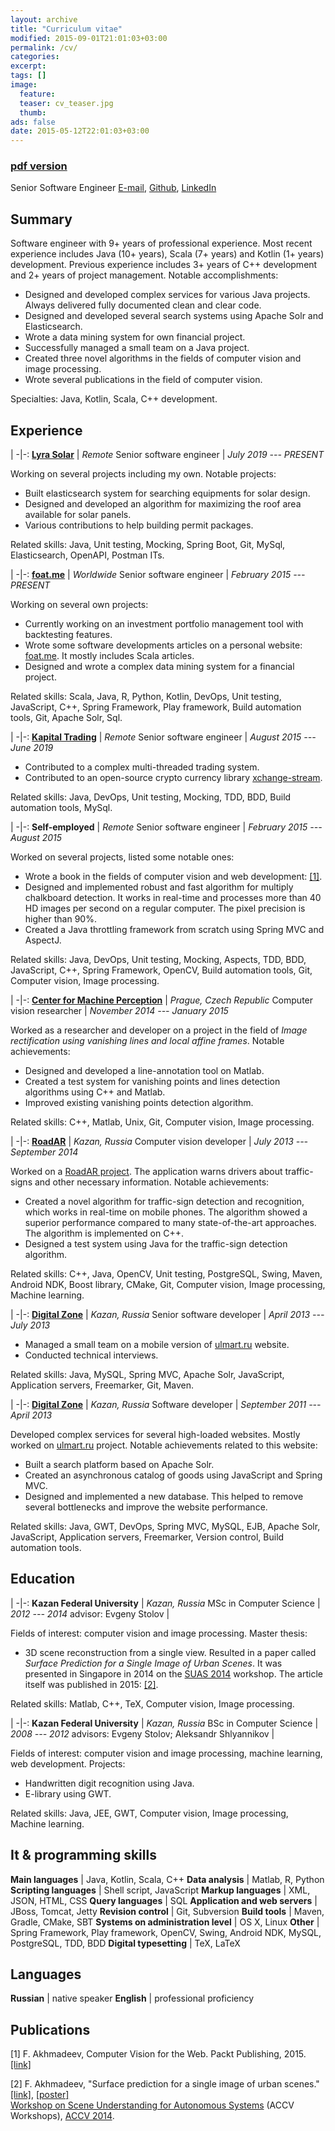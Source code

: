 ```yaml
---
layout: archive
title: "Curriculum vitae"
modified: 2015-09-01T21:01:03+03:00
permalink: /cv/
categories:
excerpt:
tags: []
image:
  feature:
  teaser: cv_teaser.jpg
  thumb:
ads: false
date: 2015-05-12T22:01:03+03:00
---
```


### [pdf version](/cv.pdf)

Senior Software Engineer
[E-mail], [Github], [LinkedIn]

## Summary
Software engineer with 9+ years of professional experience. Most recent experience includes Java (10+ years), Scala (7+ years) and Kotlin (1+ years) development. Previous experience includes 3+ years of C++ development and 2+ years of project management. Notable accomplishments:

* Designed and developed complex services for various Java projects. Always delivered fully documented clean and clear code.
* Designed and developed several search systems using Apache Solr and Elasticsearch.
* Wrote a data mining system for own financial project.
* Successfully managed a small team on a Java project.
* Created three novel algorithms in the fields of computer vision and image processing.
* Wrote several publications in the field of computer vision.

Specialties: Java, Kotlin, Scala, C++ development.

## Experience

|
-|-:
**[Lyra Solar]**         | *Remote*
Senior software engineer | *July 2019 --- PRESENT*

Working on several projects including my own. Notable projects:

* Built elasticsearch system for searching equipments for solar design.
* Designed and developed an algorithm for maximizing the roof area available for solar panels.
* Various contributions to help building permit packages.

Related skills: Java, Unit testing, Mocking, Spring Boot, Git, MySql, Elasticsearch, OpenAPI, Postman ITs.

|
-|-:
**[foat.me]**            | *Worldwide*
Senior software engineer | *February 2015 --- PRESENT*

Working on several own projects:

* Currently working on an investment portfolio management tool with backtesting features.
* Wrote some software developments articles on a personal website: [foat.me](http://foat.me). It mostly includes Scala articles.
* Designed and wrote a complex data mining system for a financial project.

Related skills: Scala, Java, R, Python, Kotlin, DevOps, Unit testing, JavaScript, C++, Spring Framework, Play framework, Build automation tools, Git, Apache Solr, Sql.

|
-|-:
**[Kapital Trading]**    | *Remote*
Senior software engineer | *August 2015 --- June 2019*

* Contributed to a complex multi-threaded trading system. 
* Contributed to an open-source crypto currency library [xchange-stream](https://github.com/bitrich-info/xchange-stream).

Related skills: Java, DevOps, Unit testing, Mocking, TDD, BDD, Build automation tools, MySql.

|
-|-:
**Self-employed**        | *Remote*
Senior software engineer | *February 2015 --- August 2015*

Worked on several projects, listed some notable ones:

* Wrote a book in the fields of computer vision and web development: [[1]](#publications).
* Designed and implemented robust and fast algorithm for multiply chalkboard detection. It works in real-time and processes more than 40 HD images per second on a regular computer. The pixel precision is higher than 90%.
* Created a Java throttling framework from scratch using Spring MVC and AspectJ.

Related skills: Java, DevOps, Unit testing, Mocking, Aspects, TDD, BDD, JavaScript, C++, Spring Framework, OpenCV, Build automation tools, Git, Computer vision, Image processing.

|
-|-:
**[Center for Machine Perception]** | *Prague, Czech Republic*
Computer vision researcher          | *November 2014 --- January 2015*

Worked as a researcher and developer on a project in the field of *Image rectification using vanishing lines and local affine frames*. Notable achievements:

* Designed and developed a line-annotation tool on Matlab.
* Created a test system for vanishing points and lines detection algorithms using C++ and Matlab.
* Improved existing vanishing points detection algorithm.

Related skills: C++, Matlab, Unix, Git, Computer vision, Image processing.

|
-|-:
**[RoadAR]**              | *Kazan, Russia*
Computer vision developer | *July 2013 --- September 2014*

Worked on a [RoadAR project](https://play.google.com/store/apps/details?id=ru.roadar.android). The application warns drivers about traffic-signs and other necessary information. Notable achievements:

* Created a novel algorithm for traffic-sign detection and recognition, which works in real-time on mobile phones. The algorithm showed a superior performance compared to many state-of-the-art approaches. The algorithm is implemented on C++.
* Designed a test system using Java for the traffic-sign detection algorithm.

Related skills: C++, Java, OpenCV, Unit testing, PostgreSQL, Swing, Maven, Android NDK, Boost library, CMake, Git, Computer vision, Image processing, Machine learning.

|
-|-:
**[Digital Zone]**        | *Kazan, Russia*
Senior software developer | *April 2013 --- July 2013*

* Managed a small team on a mobile version of [ulmart.ru](https://ulmart.ru) website.
* Conducted technical interviews.
      
Related skills: Java, MySQL, Spring MVC, Apache Solr, JavaScript, Application servers, Freemarker, Git, Maven.

|
-|-:
**[Digital Zone]** | *Kazan, Russia*
Software developer | *September 2011 --- April 2013*

Developed complex services for several high-loaded websites. Mostly worked on [ulmart.ru](https://www.ulmart.ru) project. Notable achievements related to this website:
          
* Built a search platform based on Apache Solr.
* Created an asynchronous catalog of goods using JavaScript and Spring MVC.
* Designed and implemented a new database. This helped to remove several bottlenecks and improve the website performance.

Related skills: Java, GWT, DevOps, Spring MVC, MySQL, EJB, Apache Solr, JavaScript, Application servers, Freemarker, Version control, Build automation tools.

## Education

|
-|-:
**Kazan Federal University** | *Kazan, Russia*
MSc in Computer Science      | *2012 --- 2014*
advisor: Evgeny Stolov       |

Fields of interest: computer vision and image processing. Master thesis:
      
* 3D scene reconstruction from a single view. Resulted in a paper called *Surface Prediction for a Single Image of Urban Scenes*. It was presented in Singapore in 2014 on the [SUAS 2014](http://www.cvc.uab.es/adas/suas2014/) workshop. The article itself was published in 2015: [[2]](#publications).
      
Related skills: Matlab, C++, TeX, Computer vision, Image processing.

|
-|-:
**Kazan Federal University**                          | *Kazan, Russia*
BSc in Computer Science                               | *2008 --- 2012*
advisors: Evgeny Stolov; Aleksandr Shlyannikov       |
  
Fields of interest: computer vision and image processing, machine learning, web development. Projects: 

* Handwritten digit recognition using Java.
* E-library using GWT.

Related skills: Java, JEE, GWT, Computer vision, Image processing, Machine learning.

## It & programming skills

**Main languages**                  | Java, Kotlin, Scala, C++
**Data analysis**                   | Matlab, R, Python
**Scripting languages**             | Shell script, JavaScript
**Markup languages**                | XML, JSON, HTML, CSS
**Query languages**                 | SQL
**Application and web servers**     | JBoss, Tomcat, Jetty
**Revision control**                | Git, Subversion
**Build tools**                     | Maven, Gradle, CMake, SBT
**Systems on administration level** | OS X, Linux
**Other**                           | Spring Framework, Play framework, OpenCV, Swing, Android NDK, MySQL, PostgreSQL, TDD, BDD
**Digital typesetting**             | TeX, LaTeX

## Languages

**Russian** | native speaker
**English** | professional proficiency

## Publications
[1] F. Akhmadeev, Computer Vision for the Web. Packt Publishing, 2015. [[link]](https://www.packtpub.com/web-development/computer-vision-web)

[2] F. Akhmadeev, "Surface prediction for a single image of urban scenes." [[link]](http://dx.doi.org/10.1007/978-3-319-16628-5_27), [[poster]](/content/surface-prediction/poster.pdf)  
[Workshop on Scene Understanding for Autonomous Systems](http://www.cvc.uab.es/adas/suas2014/) (ACCV Workshops), [ACCV 2014](http://www.accv2014.org).

[E-mail]: mailto:foat.akhmadeev@gmail.com
[Github]: https://github.com/foat
[LinkedIn]: https://linkedin.com/in/akhmadeevfoat

[foat.me]: http://foat.me
[Lyra Solar]: https://lyrasolar.com
[Kapital Trading]: https://www.kapitaltrading.com
[Center for Machine Perception]: http://cmp.felk.cvut.cz
[RoadAR]: http://roadar.ru
[Digital Zone]: http://dz.ru
